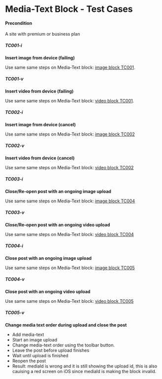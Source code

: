 
# Media-Text Block - Test Cases

#### **Precondition**

A site with premium or business plan

##### TC001-i

**Insert image from device (failing)**

Use same same steps on Media-Text block: [image block TC001](https://github.com/wordpress-mobile/test-cases/blob/master/test-cases/gutenberg/image.md#tc001).

##### TC001-v

**Insert video from device (failing)**

Use same same steps on Media-Text block: [video block TC001](https://github.com/wordpress-mobile/test-cases/blob/master/test-cases/gutenberg/video.md#tc001).

##### TC002-i

**Insert image from device (cancel)**

Use same same steps on Media-Text block: [image block TC002](https://github.com/wordpress-mobile/test-cases/blob/master/test-cases/gutenberg/image.md#tc002) 

##### TC002-v

**Insert video from device (cancel)**

Use same same steps on Media-Text block: [video block TC002](https://github.com/wordpress-mobile/test-cases/blob/master/test-cases/gutenberg/video.md#tc002) 

##### TC003-i

**Close/Re-open post with an ongoing image upload**

Use same same steps on Media-Text block: [image block TC004](https://github.com/wordpress-mobile/test-cases/blob/master/test-cases/gutenberg/image.md#tc004)

##### TC003-v

**Close/Re-open post with an ongoing video upload**

Use same same steps on Media-Text block: [video block TC004](https://github.com/wordpress-mobile/test-cases/blob/master/test-cases/gutenberg/video.md#tc004)

##### TC004-i

**Close post with an ongoing image upload**

Use same same steps on Media-Text block: [image block TC005](https://github.com/wordpress-mobile/test-cases/blob/master/test-cases/gutenberg/image.md#tc005) 

##### TC004-v

**Close post with an ongoing video upload**

Use same same steps on Media-Text block: [video block TC005](https://github.com/wordpress-mobile/test-cases/blob/master/test-cases/gutenberg/video.md#tc005)

##### TC005-v

**Change media text order during upload and close the post**

- Add media-text
- Start an image upload
- Change media-text order using the toolbar button.
- Leave the post before upload finishes
- Wait until upload is finished
- Reopen the post
- Result: mediaId is wrong and it is still showing the upload id, this is also cauising a red screen on iOS since mediaId is making the block invalid.

